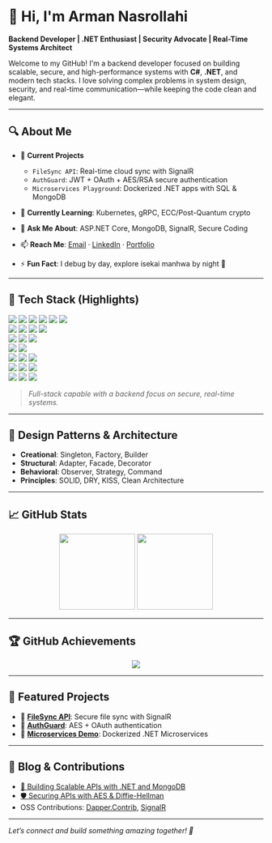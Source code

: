 # 👋 Hi, I'm Arman Nasrollahi  
**Backend Developer | .NET Enthusiast | Security Advocate | Real-Time Systems Architect**

Welcome to my GitHub! I'm a backend developer focused on building scalable, secure, and high-performance systems with **C#**, **.NET**, and modern tech stacks. I love solving complex problems in system design, security, and real-time communication—while keeping the code clean and elegant.

---

## 🔍 About Me
- 🔭 **Current Projects**  
  - `FileSync API`: Real-time cloud sync with SignalR  
  - `AuthGuard`: JWT + OAuth + AES/RSA secure authentication  
  - `Microservices Playground`: Dockerized .NET apps with SQL & MongoDB  

- 🌱 **Currently Learning**: Kubernetes, gRPC, ECC/Post-Quantum crypto  
- 💬 **Ask Me About**: ASP.NET Core, MongoDB, SignalR, Secure Coding  
- 📫 **Reach Me**: [Email](mailto:your-email) · [LinkedIn](https://www.linkedin.com/in/your-profile) · [Portfolio](https://your-portfolio.com)  
- ⚡ **Fun Fact**: I debug by day, explore isekai manhwa by night 🌙  

---

## 🧰 Tech Stack (Highlights)

<p align="left">
  
  <!-- Languages -->
  <img src="https://img.shields.io/badge/C%23-239120?style=for-the-badge&logo=c-sharp&logoColor=white" />
  <img src="https://img.shields.io/badge/Java-ED8B00?style=for-the-badge&logo=java&logoColor=white" />
  <img src="https://img.shields.io/badge/C++-00599C?style=for-the-badge&logo=c%2B%2B&logoColor=white" />
  <img src="https://img.shields.io/badge/JavaScript-F7DF1E?style=for-the-badge&logo=javascript&logoColor=black" />
  <img src="https://img.shields.io/badge/Dart-0175C2?style=for-the-badge&logo=dart&logoColor=white" />
  <img src="https://img.shields.io/badge/SQL-4479A1?style=for-the-badge&logo=sqlite&logoColor=white" />

  <!-- Frameworks -->
  <br />
  <img src="https://img.shields.io/badge/.NET-512BD4?style=for-the-badge&logo=dotnet&logoColor=white" />
  <img src="https://img.shields.io/badge/ASP.NET-5C2D91?style=for-the-badge&logo=dotnet&logoColor=white" />
  <img src="https://img.shields.io/badge/SignalR-32CD32?style=for-the-badge&logo=signalr&logoColor=white" />
  <img src="https://img.shields.io/badge/Flutter-02569B?style=for-the-badge&logo=flutter&logoColor=white" />

  <!-- Databases -->
  <br />
  <img src="https://img.shields.io/badge/SQL_Server-CC2927?style=for-the-badge&logo=microsoftsqlserver&logoColor=white" />
  <img src="https://img.shields.io/badge/PostgreSQL-336791?style=for-the-badge&logo=postgresql&logoColor=white" />
  <img src="https://img.shields.io/badge/MongoDB-47A248?style=for-the-badge&logo=mongodb&logoColor=white" />

  <!-- ORMs -->
  <br />
  <img src="https://img.shields.io/badge/Entity_Framework-512BD4?style=for-the-badge&logo=.net&logoColor=white" />
  <img src="https://img.shields.io/badge/Dapper-4B0082?style=for-the-badge&logo=nuget&logoColor=white" />

  <!-- DevOps -->
  <br />
  <img src="https://img.shields.io/badge/Docker-2496ED?style=for-the-badge&logo=docker&logoColor=white" />
  <img src="https://img.shields.io/badge/GitHub_Actions-2088FF?style=for-the-badge&logo=github-actions&logoColor=white" />
  <img src="https://img.shields.io/badge/Kubernetes-326CE5?style=for-the-badge&logo=kubernetes&logoColor=white" />

  <!-- Security -->
  <br />
  <img src="https://img.shields.io/badge/AES-000000?style=for-the-badge&logoColor=white" />
  <img src="https://img.shields.io/badge/RSA-000000?style=for-the-badge&logoColor=white" />
  <img src="https://img.shields.io/badge/Diffie--Hellman-000000?style=for-the-badge&logoColor=white" />

  <!-- Tools -->
  <br />
  <img src="https://img.shields.io/badge/Git-F05032?style=for-the-badge&logo=git&logoColor=white" />
  <img src="https://img.shields.io/badge/Postman-FF6C37?style=for-the-badge&logo=postman&logoColor=white" />
  <img src="https://img.shields.io/badge/Visual_Studio-5C2D91?style=for-the-badge&logo=visualstudio&logoColor=white" />

</p>

> *Full-stack capable with a backend focus on secure, real-time systems.*

---

## 🧩 Design Patterns & Architecture
- **Creational**: Singleton, Factory, Builder  
- **Structural**: Adapter, Facade, Decorator  
- **Behavioral**: Observer, Strategy, Command  
- **Principles**: SOLID, DRY, KISS, Clean Architecture  

---

## 📈 GitHub Stats  
<p align="center">
  <img src="https://github-readme-stats.vercel.app/api?username=ArmanNS1&show_icons=true&theme=dracula&hide_border=true" height="150" />
  <img src="https://github-readme-stats.vercel.app/api/top-langs/?username=ArmanNS1&layout=compact&theme=dracula&hide_border=true" height="150" />
</p>

---

## 🏆 GitHub Achievements  
<p align="center">
  <img src="https://github-profile-trophy.vercel.app/?username=ArmanNS1&theme=dracula&no-frame=true&margin-w=10" />
</p>

---

## 🌟 Featured Projects
- 🔹 [**FileSync API**](https://github.com/ArmanNS1/filesync-api): Secure file sync with SignalR  
- 🔹 [**AuthGuard**](https://github.com/ArmanNS1/authguard): AES + OAuth authentication  
- 🔹 [**Microservices Demo**](https://github.com/ArmanNS1/microservices-demo): Dockerized .NET Microservices  

---

## 📝 Blog & Contributions
- [🔐 Building Scalable APIs with .NET and MongoDB](https://your-blog.com/post1)  
- [🛡️ Securing APIs with AES & Diffie-Hellman](https://your-blog.com/post2)  
- OSS Contributions: [Dapper.Contrib](https://github.com/DapperLib/Dapper.Contrib), [SignalR](https://github.com/dotnet/aspnetcore)

---

*Let’s connect and build something amazing together! 🚀*
